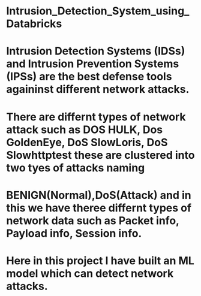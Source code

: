 # Intrusion_Detection_System_using_Databricks

# Intrusion Detection Systems (IDSs) and Intrusion Prevention Systems (IPSs) are the best defense tools againinst different network attacks.

# There are differnt types of network attack such as DOS HULK, Dos GoldenEye, DoS SlowLoris, DoS Slowhttptest these are clustered into two tyes of attacks naming
# BENIGN(Normal),DoS(Attack) and in this we have theree differnt types of network data such as Packet info, Payload info, Session info.

# Here in this project I have built an ML model which can detect network attacks.


